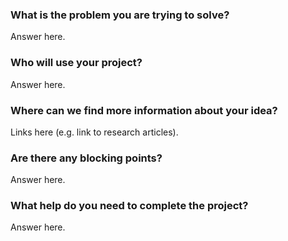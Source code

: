 <!--- Please answer the questions below and click 'Submit new issue'  --->

### What is the problem you are trying to solve?

Answer here.


### Who will use your project?

Answer here.


### Where can we find more information about your idea?

Links here (e.g. link to research articles).

### Are there any blocking points?

Answer here.


### What help do you need to complete the project?

Answer here.


